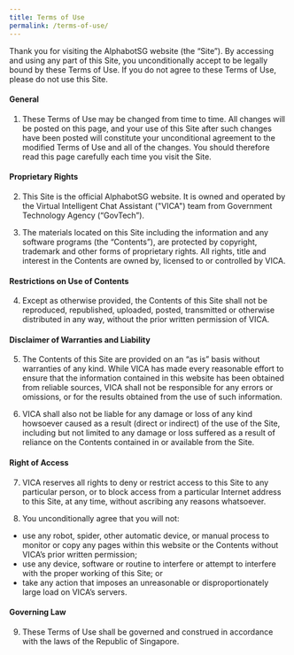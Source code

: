 ```yaml
---
title: Terms of Use
permalink: /terms-of-use/
---
```

Thank you for visiting the AlphabotSG website (the “Site”). By accessing and using any part of this Site, you unconditionally accept to be legally bound by these Terms of Use. If you do not agree to these Terms of Use, please do not use this Site.

#### **General**

1. These Terms of Use may be changed from time to time. All changes will be posted on this page, and your use of this Site after such changes have been posted will constitute your unconditional agreement to the modified Terms of Use and all of the changes. You should therefore read this page carefully each time you visit the Site.

#### **Proprietary Rights**

2. This Site is the official AlphabotSG website. It is owned and operated by the Virtual Intelligent Chat Assistant ("VICA") team from Government Technology Agency (“GovTech”).

3. The materials located on this Site including the information and any software programs (the “Contents”), are protected by copyright, trademark and other forms of proprietary rights. All rights, title and interest in the Contents are owned by, licensed to or controlled by VICA.


#### **Restrictions on Use of Contents**
4. Except as otherwise provided, the Contents of this Site shall not be reproduced, republished, uploaded, posted, transmitted or otherwise distributed in any way, without the prior written permission of VICA.


#### **Disclaimer of Warranties and Liability**

5. The Contents of this Site are provided on an “as is” basis without warranties of any kind. While VICA has made every reasonable effort to ensure that the information contained in this website has been obtained from reliable sources, VICA shall not be responsible for any errors or omissions, or for the results obtained from the use of such information.

6. VICA shall also not be liable for any damage or loss of any kind howsoever caused as a result (direct or indirect) of the use of the Site, including but not limited to any damage or loss suffered as a result of reliance on the Contents contained in or available from the Site.

#### **Right of Access**

7. VICA reserves all rights to deny or restrict access to this Site to any particular person, or to block access from a particular Internet address to this Site, at any time, without ascribing any reasons whatsoever.

8. You unconditionally agree that you will not:
* use any robot, spider, other automatic device, or manual process to monitor or copy any pages within this website or the Contents without VICA’s prior written permission;
* use any device, software or routine to interfere or attempt to interfere with the proper working of this Site; or
* take any action that imposes an unreasonable or disproportionately large load on VICA’s servers.

#### **Governing Law**

9. These Terms of Use shall be governed and construed in accordance with the laws of the Republic of Singapore.
